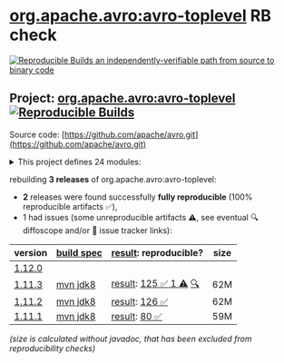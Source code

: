 [org.apache.avro:avro-toplevel](https://central.sonatype.com/artifact/org.apache.avro/avro-toplevel/versions) RB check
=======

[![Reproducible Builds](https://reproducible-builds.org/images/logos/rb.svg) an independently-verifiable path from source to binary code](https://reproducible-builds.org/)

## Project: [org.apache.avro:avro-toplevel](https://central.sonatype.com/artifact/org.apache.avro/avro-toplevel/versions) [![Reproducible Builds](https://img.shields.io/endpoint?url=https://raw.githubusercontent.com/jvm-repo-rebuild/reproducible-central/master/content/org/apache/avro/badge.json)](https://github.com/jvm-repo-rebuild/reproducible-central/blob/master/content/org/apache/avro/README.md)

Source code: [https://github.com/apache/avro.git](https://github.com/apache/avro.git)

<details><summary>This project defines 24 modules:</summary>

* [org.apache.avro:avro](https://central.sonatype.com/artifact/org.apache.avro/avro/overview)
* [org.apache.avro:avro-android](https://central.sonatype.com/artifact/org.apache.avro/avro-android/overview)
* [org.apache.avro:avro-archetypes-parent](https://central.sonatype.com/artifact/org.apache.avro/avro-archetypes-parent/overview)
* [org.apache.avro:avro-codegen-test](https://central.sonatype.com/artifact/org.apache.avro/avro-codegen-test/overview)
* [org.apache.avro:avro-compiler](https://central.sonatype.com/artifact/org.apache.avro/avro-compiler/overview)
* [org.apache.avro:avro-grpc](https://central.sonatype.com/artifact/org.apache.avro/avro-grpc/overview)
* [org.apache.avro:avro-integration-test](https://central.sonatype.com/artifact/org.apache.avro/avro-integration-test/overview)
* [org.apache.avro:avro-ipc](https://central.sonatype.com/artifact/org.apache.avro/avro-ipc/overview)
* [org.apache.avro:avro-ipc-jetty](https://central.sonatype.com/artifact/org.apache.avro/avro-ipc-jetty/overview)
* [org.apache.avro:avro-ipc-netty](https://central.sonatype.com/artifact/org.apache.avro/avro-ipc-netty/overview)
* [org.apache.avro:avro-mapred](https://central.sonatype.com/artifact/org.apache.avro/avro-mapred/overview)
* [org.apache.avro:avro-maven-plugin](https://central.sonatype.com/artifact/org.apache.avro/avro-maven-plugin/overview)
* [org.apache.avro:avro-parent](https://central.sonatype.com/artifact/org.apache.avro/avro-parent/overview)
* [org.apache.avro:avro-perf](https://central.sonatype.com/artifact/org.apache.avro/avro-perf/overview)
* [org.apache.avro:avro-protobuf](https://central.sonatype.com/artifact/org.apache.avro/avro-protobuf/overview)
* [org.apache.avro:avro-service-archetype](https://central.sonatype.com/artifact/org.apache.avro/avro-service-archetype/overview)
* [org.apache.avro:avro-test-custom-conversions](https://central.sonatype.com/artifact/org.apache.avro/avro-test-custom-conversions/overview)
* [org.apache.avro:avro-thrift](https://central.sonatype.com/artifact/org.apache.avro/avro-thrift/overview)
* [org.apache.avro:avro-tools](https://central.sonatype.com/artifact/org.apache.avro/avro-tools/overview)
* [org.apache.avro:avro-toplevel](https://central.sonatype.com/artifact/org.apache.avro/avro-toplevel/overview)
* [org.apache.avro:trevni-avro](https://central.sonatype.com/artifact/org.apache.avro/trevni-avro/overview)
* [org.apache.avro:trevni-core](https://central.sonatype.com/artifact/org.apache.avro/trevni-core/overview)
* [org.apache.avro:trevni-doc](https://central.sonatype.com/artifact/org.apache.avro/trevni-doc/overview)
* [org.apache.avro:trevni-java](https://central.sonatype.com/artifact/org.apache.avro/trevni-java/overview)
</details>

rebuilding **3 releases** of org.apache.avro:avro-toplevel:
- **2** releases were found successfully **fully reproducible** (100% reproducible artifacts :white_check_mark:),
- 1 had issues (some unreproducible artifacts :warning:, see eventual :mag: diffoscope and/or :memo: issue tracker links):

| version | [build spec](/BUILDSPEC.md) | [result](https://reproducible-builds.org/docs/jvm/): reproducible? | size |
| -- | --------- | ------ | -- |
| [1.12.0](https://central.sonatype.com/artifact/org.apache.avro/avro-toplevel/1.12.0/pom) | | | |
| [1.11.3](https://central.sonatype.com/artifact/org.apache.avro/avro-toplevel/1.11.3/pom) | [mvn jdk8](avro-1.11.3.buildspec) | [result](avro-toplevel-1.11.3.buildinfo): [125 :white_check_mark:  1 :warning:](avro-toplevel-1.11.3.buildcompare) [:mag:](avro-toplevel-1.11.3.diffoscope) | 62M |
| [1.11.2](https://central.sonatype.com/artifact/org.apache.avro/avro-toplevel/1.11.2/pom) | [mvn jdk8](avro-1.11.2.buildspec) | [result](avro-toplevel-1.11.2.buildinfo): [126 :white_check_mark: ](avro-toplevel-1.11.2.buildcompare) | 62M |
| [1.11.1](https://central.sonatype.com/artifact/org.apache.avro/avro-toplevel/1.11.1/pom) | [mvn jdk8](avro-1.11.1.buildspec) | [result](avro-toplevel-1.11.1.buildinfo): [80 :white_check_mark: ](avro-toplevel-1.11.1.buildcompare) | 59M |

<i>(size is calculated without javadoc, that has been excluded from reproducibility checks)</i>
